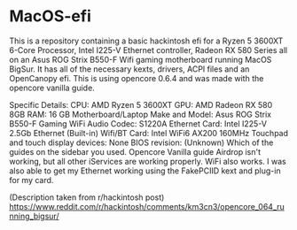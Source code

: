 # MacOS-efi
This is a repository containing a basic hackintosh efi for a Ryzen 5 3600XT 6-Core Processor, Intel I225-V Ethernet controller, Radeon RX 580 Series all on an Asus ROG Strix B550-F Wifi gaming motherboard running MacOS BigSur. It has all of the necessary kexts, drivers, ACPI files and an OpenCanopy efi. This is using opencore 0.6.4 and was made with the opencore vanilla guide.


Specific Details:
CPU: AMD Ryzen 5 3600XT
GPU: AMD Radeon RX 580 8GB
RAM: 16 GB
Motherboard/Laptop Make and Model: Asus ROG Strix B550-F Gaming WiFi
Audio Codec: S1220A
Ethernet Card: Intel I225-V 2.5Gb Ethernet (Built-in) Wifi/BT Card: Intel WiFi6 AX200 160MHz Touchpad and touch display devices: None
BIOS revision: (Unknown)
Which of the guides on the sidebar you used. Opencore Vanilla guide
Airdrop isn't working, but all other iServices are working properly. WiFi also works. I was also able to get my Ethernet working using the FakePCIID kext and plug-in for my card.

(Description taken from r/hackintosh post)
https://www.reddit.com/r/hackintosh/comments/km3cn3/opencore_064_running_bigsur/
